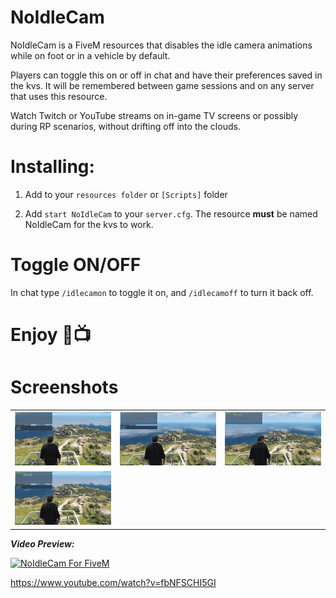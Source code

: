 # NoIdleCam

NoIdleCam is a FiveM resources that disables the idle camera animations while on foot or in a vehicle by default.

Players can toggle this on or off in chat and have their preferences saved in the kvs. It will be remembered between game sessions and on any server that uses this resource.

Watch Twitch or YouTube streams on in-game TV screens or possibly during RP scenarios, without drifting off into the clouds.


# Installing:

1. Add to your `resources folder` or `[Scripts]` folder

2. Add `start NoIdleCam` to your `server.cfg`. The resource **must** be named NoIdleCam for the kvs to work.

# Toggle ON/OFF

In chat type `/idlecamon` to toggle it on, and `/idlecamoff` to turn it back off.


# Enjoy 🥰📺

# Screenshots 

| | | |
|-|-|-|
| <img src="Screenshots/a.jpg" width="250"> | <img src="Screenshots/b.jpg" width="250"> | <img src="Screenshots/c.jpg" width="250"> |
| <img src="Screenshots/d.jpg" width="250"> |

_**Video Preview:**_

[![NoIdleCam For FiveM](https://img.youtube.com/vi/fbNFSCHI5GI/0.jpg)](https://www.youtube.com/watch?v=fbNFSCHI5GI)

https://www.youtube.com/watch?v=fbNFSCHI5GI
